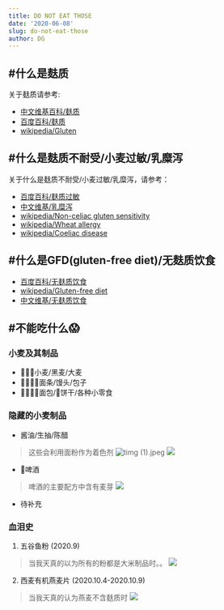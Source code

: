 ```yaml
---
title: DO NOT EAT THOSE
date: '2020-06-08'
slug: do-not-eat-those
author: DG
---
```

## #什么是麸质
关于麸质请参考:
- [中文维基百科/麸质](https://zh.wikipedia.org/wiki/%E9%BA%B8%E8%B4%A8)
- [百度百科/麸质](https://baike.baidu.com/item/%E9%BA%B8%E8%B4%A8)
- [wikipedia/Gluten](https://en.wikipedia.org/wiki/Gluten)

## #什么是麸质不耐受/小麦过敏/乳糜泻
关于什么是麸质不耐受/小麦过敏/乳糜泻，请参考：
- [百度百科/麸质过敏](https://baike.baidu.com/item/%E9%BA%B8%E8%B4%A8%E8%BF%87%E6%95%8F/6665012)
- [中文维基/乳糜泻](https://zh.wikipedia.org/wiki/%E4%B9%B3%E7%B3%9C%E6%B3%BB)
- [wikipedia/Non-celiac gluten sensitivity](https://en.wikipedia.org/wiki/Non-celiac_gluten_sensitivity)
- [wikipedia/Wheat allergy](https://en.wikipedia.org/wiki/Wheat_allergy)
- [wikipedia/Coeliac disease](https://en.wikipedia.org/wiki/Coeliac_disease)

## #什么是GFD(gluten-free diet)/无麸质饮食
- [百度百科/无麸质饮食](https://baike.baidu.com/item/%E6%97%A0%E9%BA%B8%E8%B4%A8%E9%A5%AE%E9%A3%9F)
- [wikipedia/Gluten-free diet](https://en.wikipedia.org/wiki/Gluten-free_diet)
- [中文维基/无麸质饮食]()
## #不能吃什么😱
### 小麦及其制品
- 🤦🏼‍♂️小麦/黑麦/大麦 
- 🤦🏼‍♂️🍜面条/馒头/包子
- 🤦🏼‍♂️🍞面包/🍪饼干/各种小零食
### 隐藏的小麦制品
- 酱油/生抽/陈醋
> 这些会利用面粉作为着色剂
> ![timg (1).jpeg](https://i.loli.net/2020/10/09/Cn5BGN7WZIYvbQp.jpg)
> <img src="https://i.loli.net/2020/10/09/Cn5BGN7WZIYvbQp.jpg" style="max-width:500px;min-width:100px;">

- 🍺啤酒
> 啤酒的主要配方中含有麦芽
> <img src="https://i.loli.net/2020/10/09/aB3OuAIsj4mQZCx.jpg" style="max-width:500px;min-width:100px;">

- 待补充
### 血泪史
1. 五谷鱼粉 (2020.9)
> 当我天真的以为所有的粉都是大米制品时。。
> <img src="https://i.loli.net/2020/10/09/8jlnA2Eea15WXZd.jpg" style="max-width:500px;min-width:100px;">

2. 西麦有机燕麦片 (2020.10.4-2020.10.9)
> 当我天真的认为燕麦不含麸质时
> <img src="https://i.loli.net/2020/10/09/kYvjHbqMC7J9cen.jpg" style="max-width:500px;min-width:100px;">